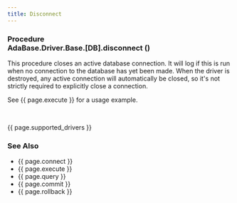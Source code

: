 ```yaml
---
title: Disconnect
---
```


<div class="leftside">
<h3>Procedure<br/>
AdaBase.Driver.Base.[DB].disconnect ()</h3>
<p>This procedure closes an active database connection.  It will log if
this is run when no connection to the database has yet been made.  When
the driver is destroyed, any active connection will automatically be
closed, so it's not strictly required to explicitly close a connection.</p>
<p class="caption">See {{ page.execute }} for a usage example.</p>
<br/>
<p>{{ page.supported_drivers }}</p>
</div>
<div class="sidenav">
  <h3>See Also</h3>
  <ul>
    <li>{{ page.connect }}</li>
    <li>{{ page.execute }}</li>
    <li>{{ page.query }}</li>
    <li>{{ page.commit }}</li>
    <li>{{ page.rollback }}</li>
  </ul>
</div>
